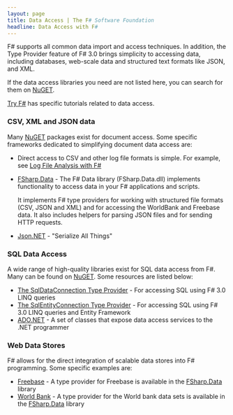 ```yaml
---
layout: page
title: Data Access | The F# Software Foundation
headline: Data Access with F#
---
```


F# supports all common data import and access techniques. In addition, the Type Provider feature of 
F# 3.0 brings simplicity to accessing data, including databases,
web-scale data and structured text formats like JSON, and XML.

If the data access libraries you need are not listed here, you can search for them on [NuGET](http://nuget.org). 

[Try F#](http://tryfsharp.org/learn) has specific tutorials related to data access. 

### CSV, XML and JSON data

Many [NuGET](http://nuget.org) packages exist for document access. Some specific frameworks dedicated to simplifying document data access are:

 * Direct access to CSV and other log file formats is simple. For example, see [Log File Analysis with F#](http://jyliao.blogspot.co.uk/2011/03/log-analysis-with-f.html)

 * [FSharp.Data](http://fsharp.github.io/FSharp.Data/) - The F# Data library (FSharp.Data.dll) implements functionality to access data in your F# applications and scripts. 

   It implements F# type providers for working with structured file formats (CSV, JSON and XML) and for accessing the WorldBank and Freebase data. It also includes helpers for parsing JSON files and for sending HTTP requests.

 * [Json.NET](http://json.codeplex.com/) - "Serialize All Things"

### SQL Data Access

A wide range of high-quality libraries exist for SQL data access from F#. Many can be found on [NuGET](http://nuget.org).
Some resources are listed below:

 * [The SqlDataConnection Type Provider](http://msdn.microsoft.com/en-us/library/hh361033.aspx) - For accessing SQL using F# 3.0 LINQ queries
 * [The SqlEntityConnection Type Provider](http://msdn.microsoft.com/en-us/library/hh361035.aspx) - For accessing SQL using F# 3.0 LINQ queries and Entity Framework
 * [ADO.NET](http://msdn.microsoft.com/en-us/library/aa286484.aspx) - A set of classes that expose data access services to the .NET programmer

### Web Data Stores

F# allows for the direct integration of scalable data stores into F# programming. Some specific examples are:

 * [Freebase](http://freeebase.com) - A type provider for Freebase is available in the [FSharp.Data](http://fsharp.github.io/FSharp.Data/) library
 * [World Bank](http://worldbank.org) - A type provider for the World bank data sets is available in the [FSharp.Data](http://fsharp.github.io/FSharp.Data/) library


